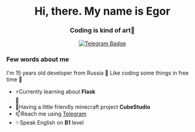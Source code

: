 <div id="header" align="center">
  <h1>Hi, there. My name is Egor</h1>
  <h3>Coding is kind of art🎥</h3>
  <a href="https://t.me/fadegor05">
  <img src="https://img.shields.io/badge/-telegram-red?color=white&logo=telegram&logoColor=black" alt="Telegram Badge"/>
  </a>
</div>
<div id="about_me">
  <h3>Few words about me</h3>
  I'm 15 years old developer from Russia 🔭 Like coding some things in free time 📅
  <ul>
    <li>⚡Currently learning about <b>Flask</b></li>💬
    <li>🌱Having a little friendly minecraft project <b>CubeStudio</b></li>
    <li>📫Reach me using <a href="https://t.me/fadegor05">Telegram</a></li>
    <li>✨Speak English on <b>B1</b> level</li>
</ul>
</div>


